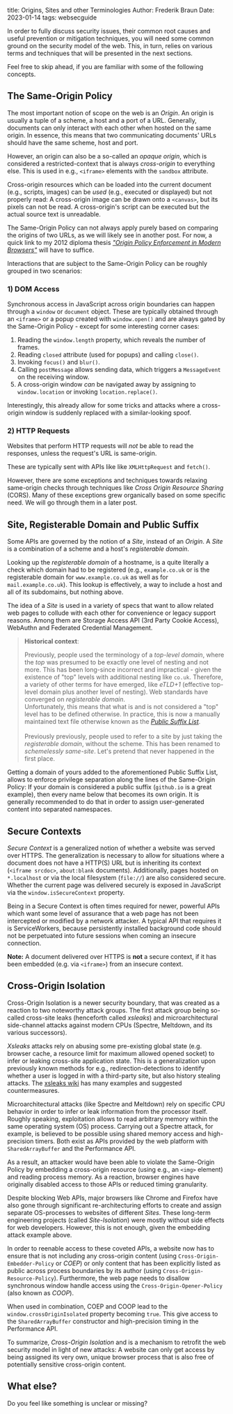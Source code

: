 title: Origins, Sites and other Terminologies
Author: Frederik Braun
Date: 2023-01-14
tags: websecguide

In order to fully discuss security issues, their common root causes and useful prevention or mitigation techniques, you will need some common ground on the security model of the web. This, in turn, relies on various terms and techniques that will be presented in the next sections.

Feel free to skip ahead, if you are familiar with some of the following concepts.

## The Same-Origin Policy

The most important notion of scope on the web is an *Origin*.
An origin is usually a tuple of a scheme, a host and a port of a URL.
Generally, documents can only interact with each other when hosted
on the same origin. In essence, this means that two communicating
documents' URLs should have the same scheme, host and port.

However, an origin can also be a so-called an *opaque origin*, which is considered a restricted-context that is always *cross-origin* to everything else. This is used in e.g., `<iframe>` elements with the `sandbox` attribute.

Cross-origin resources which can be loaded into the current document (e.g., scripts, images) can be *used* (e.g., executed or displayed) but not properly read: A cross-origin image can be drawn onto a `<canvas>`, but its pixels can not be read. A cross-origin's script can be executed but the actual source text is unreadable.

The Same-Origin Policy can not always apply purely based on comparing the origins of two URLs, as we will likely see in another post. For now, a quick link to my 2012 diploma thesis *["Origin Policy Enforcement in Modern Browsers"](https://frederik-braun.com/publications/thesis/Thesis-Origin_Policy_Enforcement_in_Modern_Browsers.pdf)* will have to suffice.

Interactions that are subject to the Same-Origin Policy can be roughly grouped in two scenarios:

### 1) DOM Access

Synchronous access in JavaScript across origin boundaries can happen through a `window` or `document` object. These are typically obtained through an `<iframe>` or a popup created with `window.open()` and are always gated by the Same-Origin Policy - except for some interesting corner cases:

1. Reading the `window.length` property, which reveals the number of frames.
2. Reading `closed` attribute (used for popups) and calling `close()`.
3. Invoking `focus()` and `blur()`.
4. Calling `postMessage` allows sending data, which triggers a `MessageEvent` on the receiving window.
5. A cross-origin window *can* be navigated away by assigning to `window.location` or invoking `location.replace()`.


Interestingly, this already allow for some tricks and attacks where a cross-origin window is suddenly replaced with a similar-looking spoof.

### 2) HTTP Requests

Websites that perform HTTP requests will *not* be able to read the responses, unless the request's URL is same-origin.

These are typically sent with APIs like like `XMLHttpRequest` and `fetch()`.

However, there are some exceptions and techniques towards relaxing same-origin checks through techniques like *Cross Origin Resource Sharing* (CORS). Many of these exceptions grew organically based on some specific need. We will go through them in a later post.
<!-- TODO: task: add ref-->

## Site, Registerable Domain and Public Suffix

Some APIs are governed by the notion of a *Site*, instead of an *Origin*. A *Site* is a combination of a scheme and a host's *registerable domain*.

Looking up the *registerable domain* of a hostname, is a quite literally a check which domain had to be registered (e.g., `example.co.uk` or is the registerable domain for `www.example.co.uk` as well as for `mail.example.co.uk`). This lookup is effectively, a way to include a host and all of its subdomains, but nothing above.

The idea of a *Site* is used in a variety of specs that want to allow related web pages to collude with each other for convenience or legacy support reasons. Among them are Storage Access API (3rd Party Cookie Access), WebAuthn and Federated Credential Management.

<blockquote>
<b>Historical context</b>:

Previously, people used the terminology of a <em>top-level domain</em>, where the <em>top</em> was presumed to be exactly one level of nesting and not more. This has been long-since incorrect and impractical - given the existence of "top" levels with additional nesting like <code>co.uk</code>. Therefore, a variety of other terms for have emerged, like <em>eTLD+1</em> (effective top-level domain plus another level of nesting). Web standards have converged on <em>registerable domain</em>.<br>
Unfortunately, this means that what is and is not considered a "top" level has to be defined otherwise. In practice, this is now a manually maintained text file otherwise known as the <em><a href="https://publicsuffix.org/">Public Suffix List</a></em>.
<br><br>
Previously previously, people used to refer to a site by just taking the <em>registerable domain</em>, without the scheme. This has been renamed to <em>schemelessly same-site</em>. Let's pretend that never happened in the first place.
</blockquote>

Getting a domain of yours added to the aforementioned Public Suffix List, allows to enforce privilege separation along the lines of the Same-Origin Policy: If your domain is considered a public suffix (`github.io` is a great example), then every name below that becomes its own origin. It is generally recommended to do that in order to assign user-generated content into separated namespaces.

## Secure Contexts

*Secure Context* is a generalized notion of whether a website was served over HTTPS. The generalization is necessary to allow for situations where a document does not have a HTTP(S) URL but is inheriting its context (`<iframe srcdoc>`, `about:blank` documents). Additionally, pages hosted on `*.localhost` or via the local filesystem (`file://`) are also considered secure. Whether the current page was delivered securely is exposed in JavaScript via the `window.isSecureContext` property.

Being in a Secure Context is often times required for newer, powerful APIs which want some level of assurance that a web page has not been intercepted or modified by a network attacker. A typical API that requires it is ServiceWorkers, because persistently installed background code should not be perpetuated into future sessions when coming an insecure connection.

**Note:** A document delivered over HTTPS is **not** a secure context, if it has been embedded (e.g. via `<iframe>`) from an insecure context.

## Cross-Origin Isolation

Cross-Origin Isolation is a newer security boundary, that was created as a reaction to two noteworthy attack groups. The first attack group being so-called cross-site leaks (henceforth called *xsleaks*) and microarchitectural side-channel attacks against modern CPUs (Spectre, Meltdown, and its various successors).

*Xsleaks* attacks rely on abusing some pre-existing global state (e.g. browser cache, a resource limit for maximum allowed opened socket) to infer or leaking cross-site application state. This is a generalization upon previously known methods for e.g., redirection-detections to identify whether a user is logged in with a third-party site, but also history stealing attacks<!-- this could need way more details. -->. The [xsleaks wiki](https://xsleaks.dev/) has many examples and suggested countermeasures.

Microarchitectural attacks (like Spectre and Meltdown) rely on specific CPU behavior in order to infer or leak information from the processor itself. Roughly speaking, exploitation allows to read arbitrary memory within the same operating system (OS) process. Carrying out a Spectre attack, for example, is believed to be possible using shared memory access and high-precision timers. Both exist as APIs provided by the web platform with `SharedArrayBuffer` and the Performance API.

As a result, an attacker would have been able to violate the Same-Origin Policy by embedding a cross-origin resource (using e.g., an `<img>` element) and reading process memory. As a reaction, browser engines have originally disabled access to those APIs or reduced timing granularity.

Despite blocking Web APIs, major browsers like Chrome and Firefox have also gone through significant re-architecturing efforts to create and assign separate OS-processes to websites of different *Sites*. These long-term engineering projects (called *Site-Isolation*) were mostly without side effects for web developers. However, this is not enough, given the embedding attack example above.

In order to reenable access to these coveted APIs, a website now has to ensure that is not including any cross-origin content (using `Cross-Origin-Embedder-Policy` or *COEP*) or only content that has been explicitly listed as public across process boundaries by its author (using `Cross-Origin-Resource-Policy`). Furthermore, the web page needs to disallow synchronous window handle access using the `Cross-Origin-Opener-Policy` (also known as *COOP*).

When used in combination, COEP and COOP lead to the `window.crossOriginIsolated` property becoming `true`. This give access to the `SharedArrayBuffer` constructor and high-precision timing in the Performance API.

To summarize, *Cross-Origin Isolation* and is a mechanism to retrofit the web  security model in light of new attacks: A website can only get access by being assigned its very own, unique browser process that is also free of potentially sensitive cross-origin content.

## What else?
Do you feel like something is unclear or missing?
